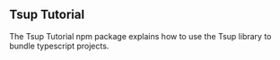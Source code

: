 ## Tsup Tutorial

The Tsup Tutorial npm package explains how to use the Tsup library to bundle typescript projects.
